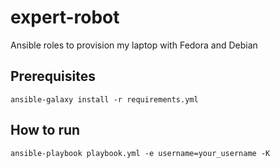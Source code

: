 # expert-robot

Ansible roles to provision my laptop with Fedora and Debian

## Prerequisites

`ansible-galaxy install -r requirements.yml`

## How to run

`ansible-playbook playbook.yml -e username=your_username -K`
